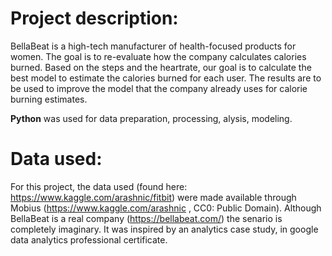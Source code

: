 # Project description:

BellaBeat is a high-tech manufacturer of health-focused products for women. The goal is to re-evaluate how the company calculates calories burned. Based on the steps and the heartrate, our goal is to calculate the best model to estimate the calories burned for each user. The results are to be used to improve the model that the company already uses for calorie burning estimates. 

**Python** was used for data preparation, processing, alysis, modeling.

# Data used:

For this project, the data used (found here: https://www.kaggle.com/arashnic/fitbit) were made available through Mobius (https://www.kaggle.com/arashnic , CC0: Public Domain). Although BellaBeat is a real company (https://bellabeat.com/) the senario is completely imaginary. It was inspired by an analytics case study, in google data analytics professional certificate.
